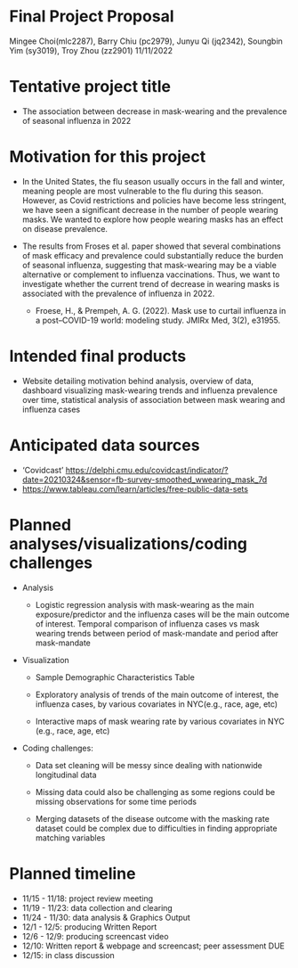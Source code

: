 Final Project Proposal
================
Mingee Choi(mlc2287), Barry Chiu (pc2979), Junyu Qi (jq2342), Soungbin
Yim (sy3019), Troy Zhou (zz2901)
11/11/2022

# Tentative project title

-   The association between decrease in mask-wearing and the prevalence
    of seasonal influenza in 2022

# Motivation for this project

-   In the United States, the flu season usually occurs in the fall and
    winter, meaning people are most vulnerable to the flu during this
    season. However, as Covid restrictions and policies have become less
    stringent, we have seen a significant decrease in the number of
    people wearing masks. We wanted to explore how people wearing masks
    has an effect on disease prevalence.

-   The results from Froses et al. paper showed that several
    combinations of mask efficacy and prevalence could substantially
    reduce the burden of seasonal influenza, suggesting that
    mask-wearing may be a viable alternative or complement to influenza
    vaccinations. Thus, we want to investigate whether the current trend
    of decrease in wearing masks is associated with the prevalence of
    influenza in 2022.

    -   Froese, H., & Prempeh, A. G. (2022). Mask use to curtail
        influenza in a post–COVID-19 world: modeling study. JMIRx Med,
        3(2), e31955.

# Intended final products

-   Website detailing motivation behind analysis, overview of data,
    dashboard visualizing mask-wearing trends and influenza prevalence
    over time, statistical analysis of association between mask wearing
    and influenza cases

# Anticipated data sources

-   ‘Covidcast’
    <https://delphi.cmu.edu/covidcast/indicator/?date=20210324&sensor=fb-survey-smoothed_wwearing_mask_7d>
-   <https://www.tableau.com/learn/articles/free-public-data-sets>

# Planned analyses/visualizations/coding challenges

-   Analysis

    -   Logistic regression analysis with mask-wearing as the main
        exposure/predictor and the influenza cases will be the main
        outcome of interest. Temporal comparison of influenza cases vs
        mask wearing trends between period of mask-mandate and period
        after mask-mandate

-   Visualization

    -   Sample Demographic Characteristics Table

    -   Exploratory analysis of trends of the main outcome of interest,
        the influenza cases, by various covariates in NYC(e.g., race,
        age, etc)

    -   Interactive maps of mask wearing rate by various covariates in
        NYC (e.g., race, age, etc)

-   Coding challenges:

    -   Data set cleaning will be messy since dealing with nationwide
        longitudinal data

    -   Missing data could also be challenging as some regions could be
        missing observations for some time periods

    -   Merging datasets of the disease outcome with the masking rate
        dataset could be complex due to difficulties in finding
        appropriate matching variables

# Planned timeline

-   11/15 - 11/18: project review meeting
-   11/19 - 11/23: data collection and clearing
-   11/24 - 11/30: data analysis & Graphics Output
-   12/1 - 12/5: producing Written Report
-   12/6 - 12/9: producing screencast video
-   12/10: Written report & webpage and screencast; peer assessment DUE
-   12/15: in class discussion
